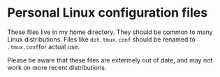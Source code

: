 # Personal Linux configuration files

These files live in my home directory. They should be common to many Linux
distributions. Files like `dot.tmux.conf` should be renamed to `.tmux.conf`for
actual use.

Please be aware that these files are extermely out of date, and may not work on more
recent distributions.
